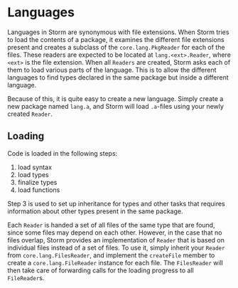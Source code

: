 Languages
===========

Languages in Storm are synonymous with file extensions. When Storm tries to load the contents of a
package, it examines the different file extensions present and creates a subclass of the
`core.lang.PkgReader` for each of the files. These readers are expected to be located at
`lang.<ext>.Reader`, where `<ext>` is the file extension. When all `Readers` are created, Storm asks
each of them to load various parts of the language. This is to allow the different languages to find
types declared in the same package but inside a different language.

Because of this, it is quite easy to create a new language. Simply create a new package named
`lang.a`, and Storm will load `.a`-files using your newly created `Reader`.

Loading
--------

Code is loaded in the following steps:

1. load syntax
2. load types
3. finalize types
4. load functions

Step 3 is used to set up inheritance for types and other tasks that requires information about other
types present in the same package.

Each `Reader` is handed a set of all files of the same type that are found, since some files may
depend on each other. However, in the case that no files overlap, Storm provides an implementation
of `Reader` that is based on individual files instead of a set of files. To use it, simply inherit
your `Reader` from `core.lang.FilesReader`, and implement the `createFile` member to create a
`core.lang.FileReader` instance for each file. The `FilesReader` will then take care of forwarding
calls for the loading progress to all `FileReader`s.